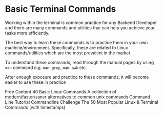 # Basic Terminal Commands

Working within the terminal is common practice for any Backend Developer and there are many commands and utilities that can help you achieve your tasks more efficiently.

The best way to learn these commands is to practice them in your own machine/environment. Specifically, these are related to Linux commands/utilities which are the most prevalent in the market.

To understand these commands, read through the manual pages by using `man` command e.g. `man grep`, `man awk` etc.

After enough exposure and practice to these commands, it will become easier to use these in practice

<ResourceGroupTitle>Free Content</ResourceGroupTitle>
<BadgeLink colorScheme='yellow' badgeText='Read' href='https://www.hostinger.com/tutorials/linux-commands'>40 Basic Linux Commands</BadgeLink>
<BadgeLink colorScheme='yellow' badgeText='Read' href='https://github.com/ibraheemdev/modern-unix'>A collection of modern/faster/saner alternatives to common unix commands</BadgeLink>
<BadgeLink badgeText='Course' colorScheme='green' href='https://www.learnenough.com/command-line-tutorial'>Command Line Tutorial</BadgeLink>
<BadgeLink colorScheme='green' badgeText='Challenge' href='https://cmdchallenge.com/'>Commandline Challenge</BadgeLink>
<BadgeLink badgeText='Watch' href='https://www.youtube.com/watch?v=ZtqBQ68cfJc'>The 50 Most Popular Linux & Terminal Commands (with timestamps)</BadgeLink>
